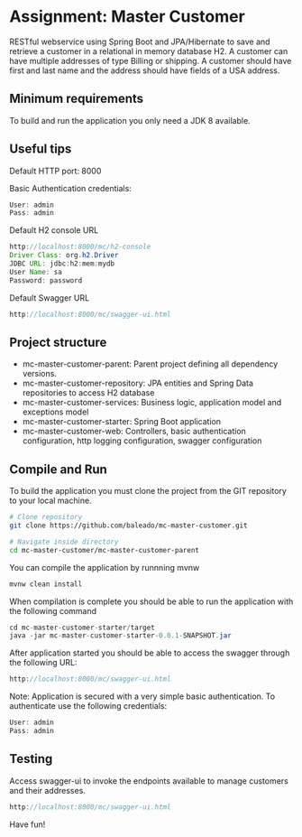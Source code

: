 # Assignment: Master Customer

RESTful webservice using Spring Boot and JPA/Hibernate to save and retrieve a customer in a relational in memory database H2. A customer can have multiple addresses of type Billing or shipping. A customer should have first and last name and the address should have fields of a USA address.

## Minimum requirements 
To build and run the application you only need a JDK 8 available.

## Useful tips

Default HTTP port: 8000

Basic Authentication credentials:

```java
User: admin
Pass: admin
```

Default H2 console URL

```java
http://localhost:8000/mc/h2-console
Driver Class: org.h2.Driver
JDBC URL: jdbc:h2:mem:mydb
User Name: sa
Password: password
```

Default Swagger URL

```java
http://localhost:8000/mc/swagger-ui.html
```


## Project structure
- mc-master-customer-parent: Parent project defining all dependency versions.
- mc-master-customer-repository: JPA entities and Spring Data repositories to access H2 database
- mc-master-customer-services: Business logic, application model and exceptions model 
- mc-master-customer-starter: Spring Boot application
- mc-master-customer-web: Controllers, basic authentication configuration, http logging configuration, swagger configuration


## Compile and Run
To build the application you must clone the project from the GIT repository to your local machine.

```bash
# Clone repository
git clone https://github.com/baleado/mc-master-customer.git

# Navigate inside directory
cd mc-master-customer/mc-master-customer-parent

```

You can compile the application by runnning mvnw
```bash
mvnw clean install
```

When compilation is complete you should be able to run the application with the following command
```java
cd mc-master-customer-starter/target
java -jar mc-master-customer-starter-0.0.1-SNAPSHOT.jar
```

After application started you should be able to access the swagger through the following URL:

```java
http://localhost:8000/mc/swagger-ui.html
```

Note: Application is secured with a very simple basic authentication. To authenticate use the following credentials:
```java
User: admin
Pass: admin
```

## Testing

Access swagger-ui to invoke the endpoints available to manage customers and their addresses.

```java
http://localhost:8000/mc/swagger-ui.html
```

Have fun!